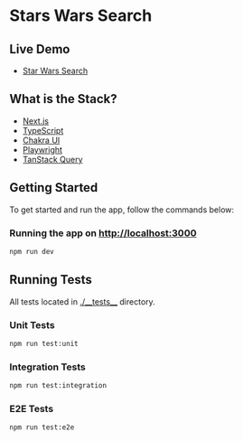 # Stars Wars Search 

## Live Demo

- [Star Wars Search](https://main.d2pm3x3arizxuq.amplifyapp.com/)
  
## What is the Stack?

- [Next.js](https://nextjs.org/)
- [TypeScript](https://typescriptlang.org)
- [Chakra UI](https://chakra-ui.com)
- [Playwright](https://playwright.dev)
- [TanStack Query](https://tanstack.com/query/latest)

## Getting Started

To get started and run the app, follow the commands below:



### Running the app on [http://localhost:3000](http://localhost:3000)

```sh
npm run dev
```

## Running Tests

All tests located in [./\_\_tests\_\_](./__tests__) directory.

### Unit Tests
```sh
npm run test:unit
```

### Integration Tests
```sh
npm run test:integration
```

### E2E Tests
```sh
npm run test:e2e
```